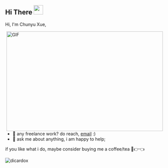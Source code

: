 ## Hi There <img src="https://media.giphy.com/media/hvRJCLFzcasrR4ia7z/giphy.gif" width="30px">

Hi, I'm Chunyu Xue, 


  <img align="right" alt="GIF" src="https://github.com/abhisheknaiidu/abhisheknaiidu/blob/master/code.gif?raw=true" width="500" height="320" />

- 💼 any freelance work? do reach, [email](mailto:abhishek.naidu@cred.club) :)
- 💬 ask me about anything, i am happy to help;


if you like what i do, maybe consider buying me a coffee/tea 🥺👉👈











<p align="left"> <img src="https://github-readme-stats.vercel.app/api?username=dicardox&show_icons=true&theme=gotham" alt="dicardox" />

